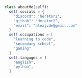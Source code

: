 
<!--
**Herator2/Herator2** is a ✨ _special_ ✨ repository because its `README.md` (this file) appears on your GitHub profile.
-->

``` python
class aboutMe(self):
  self.socials = {
    "discord": "herator2",
    "github": "Herator2",
    "email": "alexjvde@gmail.com"
  }
  self.occupations = [
    "learning to code",
    "secondary school",
    "gaming"
  ]
  self.languges = [
    "english",
    "python",
  ]
```

